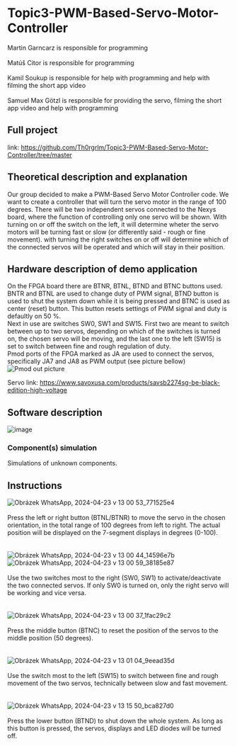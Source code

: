 # Topic3-PWM-Based-Servo-Motor-Controller

Martin Garncarz is responsible for programming\
\
Matúš Citor is responsible for programming\
\
Kamil Soukup is responsible for help with programming and help with filming the short app video\
\
Samuel Max Götzl is responsible for providing the servo, filming the short app video and help with programming

## Full project
link: https://github.com/Th0rgrlm/Topic3-PWM-Based-Servo-Motor-Controller/tree/master

## Theoretical description and explanation

Our group decided to make a PWM-Based Servo Motor Controller code. We want to create a controller that will turn the servo motor in the range of 100 degrees. There will be two independent servos connected to the Nexys board, where the function of controlling only one servo will be shown. With turning on or off the switch on the left, it will determine wheter the servo motors will be turning fast or slow (or differently said - rough or fine movement). with turning the right switches on or off will determine which of the connected servos will be operated and which will stay in their position.


## Hardware description of demo application
On the FPGA board there are BTNR, BTNL, BTND and BTNC buttons used. BNTR and BTNL are used to change duty of PWM signal, BTND button is used to shut the system down while it is being pressed and BTNC is used as center (reset) button. This button resets settings of PWM signal and duty is defaultly on 50 %. \
Next in use are switches SW0, SW1 and SW15. First two are meant to switch between up to two servos, depending on which of the switches is turned on, the chosen servo will be moving, and the last one to the left (SW15) is set to switch between fine and rough regulation of duty.\
Pmod ports of the FPGA marked as JA are used to connect the servos, specifically JA7 and JA8 as PWM output (see picture bellow)\
<img src="https://digilent.com/reference/_media/reference/programmable-logic/nexys-a7/n4v.png?w=350&tok=bafdbd" alt="Pmod out picture" /> 

Servo link: https://www.savoxusa.com/products/savsb2274sg-be-black-edition-high-voltage


## Software description
![image](https://github.com/Th0rgrlm/Topic3-PWM-Based-Servo-Motor-Controller/assets/165166430/66bb456e-519e-44ec-b807-227459f0e49d)



### Component(s) simulation
Simulations of unknown components.

## Instructions

![Obrázek WhatsApp, 2024-04-23 v 13 00 53_771525e4](https://github.com/Th0rgrlm/Topic3-PWM-Based-Servo-Motor-Controller/assets/165166430/c0c88db5-2eaa-4f87-aea9-45f0033a6f73)\
\
Press the left or right button (BTNL/BTNR) to move the servo in the chosen orientation, in the total range of 100 degrees from left to right. The actual position will be displayed on the 7-segment displays in degrees (0-100).\
\
\
![Obrázek WhatsApp, 2024-04-23 v 13 00 44_14596e7b](https://github.com/Th0rgrlm/Topic3-PWM-Based-Servo-Motor-Controller/assets/165166430/d2660a6c-e23a-4810-81f4-48be385b9c79)
![Obrázek WhatsApp, 2024-04-23 v 13 00 59_38185e87](https://github.com/Th0rgrlm/Topic3-PWM-Based-Servo-Motor-Controller/assets/165166430/ee32b394-c6e4-4fce-bcc7-ca4f7b751bd3)\
\
Use the two switches most to the right (SW0, SW1) to activate/deactivate the two connected servos. If only SW0 is turned on, only the right servo will be working and vice versa.\
\
\
![Obrázek WhatsApp, 2024-04-23 v 13 00 37_1fac29c2](https://github.com/Th0rgrlm/Topic3-PWM-Based-Servo-Motor-Controller/assets/165166430/d140e269-9278-4bd4-affe-fb9430dfcc7a)\
\
Press the middle button (BTNC) to reset the position of the servos to the middle position (50 degrees).\
\
\
![Obrázek WhatsApp, 2024-04-23 v 13 01 04_9eead35d](https://github.com/Th0rgrlm/Topic3-PWM-Based-Servo-Motor-Controller/assets/165166430/4b591e74-a7a6-498a-913c-096d52fe2c84)\
\
Use the switch most to the left (SW15) to switch between fine and rough movement of the two servos, technically between slow and fast movement.\
\
\
![Obrázek WhatsApp, 2024-04-23 v 13 15 50_bca827d0](https://github.com/Th0rgrlm/Topic3-PWM-Based-Servo-Motor-Controller/assets/165166430/cf8040e7-dc8a-4883-90bc-5d10b3e4df54)\
\
Press the lower button (BTND) to shut down the whole system. As long as this button is pressed, the servos, displays and LED diodes will be turned off.
